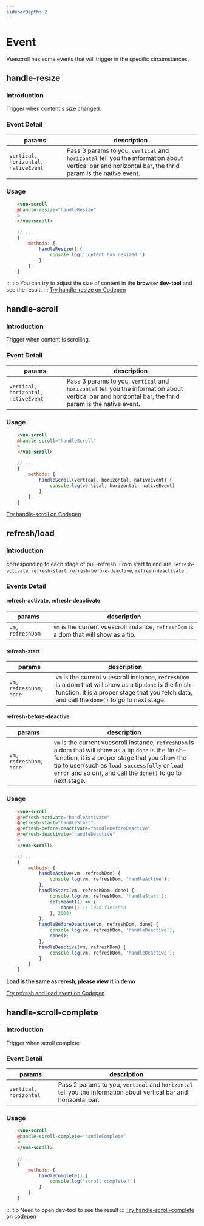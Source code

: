 ```yaml
---
sidebarDepth: 2
---
```


# Event

Vuescroll has some events that will trigger in the specific circumstances.

## handle-resize

### Introduction

Trigger when content's size changed.

### Event Detail

| params                              | description                                                                                                                                            |
| ----------------------------------- | ------------------------------------------------------------------------------------------------------------------------------------------------------ |
| `vertical, horizontal, nativeEvent` | Pass 3 params to you, `vertical` and `horizontal` tell you the information about vertical bar and horizontal bar, the thrid param is the native event. |

### Usage

```html
    <vue-scroll
    @handle-resize="handleResize"
    >
    </vue-scroll>
```

```javascript
    // ...
    {
        methods: {
            handleResize() {
                console.log('content has resized!')
            }
        }
    }
```

::: tip
You can try to adjust the size of content in the **browser dev-tool** and see the result.
:::
[Try handle-resize on Codepen](https://codepen.io/wangyi7099/pen/JLrVON)

## handle-scroll

### Introduction

Trigger when content is scrolling.

### Event Detail

| params                              | description                                                                                                                                            |
| ----------------------------------- | ------------------------------------------------------------------------------------------------------------------------------------------------------ |
| `vertical, horizontal, nativeEvent` | Pass 3 params to you, `vertical` and `horizontal` tell you the information about vertical bar and horizontal bar, the thrid param is the native event. |

### Usage

```html
    <vue-scroll
    @handle-scroll="handleScroll"
    >
    </vue-scroll>
```

```javascript
    // ...
    {
        methods: {
            handleScroll(vertical, horizontal, nativeEvent) {
                console.log(vertical, horizontal, nativeEvent)
            }
        }
    }
```

[Try handle-scroll on Codepen](https://codepen.io/wangyi7099/pen/geGydZ)

## refresh/load

### Introduction

corresponding to each stage of pull-refresh. From start to end are `refresh-activate`, `refresh-start`, `refresh-before-deactive`, `refresh-deactivate` .

### Events Detail

#### refresh-activate, refresh-deactivate

| params           | description                                                                            |
| ---------------- | -------------------------------------------------------------------------------------- |
| `vm, refreshDom` | `vm` is the current vuescroll instance, `refreshDom` is a dom that will show as a tip. |

#### refresh-start

| params                 | description                                                                                                                                                                                               |
| ---------------------- | --------------------------------------------------------------------------------------------------------------------------------------------------------------------------------------------------------- |
| `vm, refreshDom, done` | `vm` is the current vuescroll instance, `refreshDom` is a dom that will show as a tip.`done` is the finish-function, it is a proper stage that you fetch data, and call the `done()` to go to next stage. |

#### refresh-before-deactive

| params                 | description                                                                                                                                                                                                                                                                |
| ---------------------- | -------------------------------------------------------------------------------------------------------------------------------------------------------------------------------------------------------------------------------------------------------------------------- |
| `vm, refreshDom, done` | `vm` is the current vuescroll instance, `refreshDom` is a dom that will show as a tip.`done` is the finish-function, it is a proper stage that you show the tip to user(such as `load successfully` or `load error` and so on), and call the `done()` to go to next stage. |

### Usage

```html
    <vue-scroll
    @refresh-activate="handleActivate"
    @refresh-start="handleStart"
    @refresh-before-deactivate="handleBeforeDeactive"
    @refresh-deactivate="handleDeactive"
    >
    </vue-scroll>
```

```javascript
    // ...
    {
        methods: {
            handleActive(vm, refreshDom) {
                console.log(vm, refreshDom, 'handleActive');
            },
            handleStart(vm, refreshDom, done) {
                console.log(vm, refreshDom, 'handleStart');
                seTimeout(() => {
                    done(); // load finished
                }, 2000)
            },
            handleBeforeDeactive(vm, refreshDom, done) {
                console.log(vm, refreshDom, 'handleDeactive');
                done();
            },
            handleDeactive(vm, refreshDom) {
                console.log(vm, refreshDom, 'handleDeactive');
            }
        }
    }
```

**Load is the same as reresh, please view it in demo**

[Try refresh and load event on Codepen](https://codepen.io/wangyi7099/pen/pLXyOQ)

## handle-scroll-complete

### Introduction

Trigger when scroll complete

### Event Detail

| params                 | description                                                                                                       |
| ---------------------- | ----------------------------------------------------------------------------------------------------------------- |
| `vertical, horizontal` | Pass 2 params to you, `vertical` and `horizontal` tell you the information about vertical bar and horizontal bar. |

### Usage

```html
    <vue-scroll
    @handle-scroll-complete="handleComplete"
    >
    </vue-scroll>
```

```javascript
    // ...
    {
        methods: {
            handleComplete() {
                console.log('scroll complete！')
            }
        }
    }
```

::: tip
Need to open dev-tool to see the result
:::
[Try handle-scroll-complete on codepen](https://codepen.io/wangyi7099/pen/YLVBNe)
